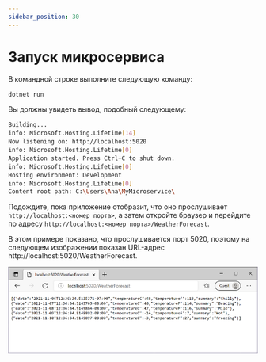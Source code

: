 ```yaml
---
sidebar_position: 30
---
```


Запуск микросервиса
===================

В командной строке выполните следующую команду:

```bash
dotnet run
```

Вы должны увидеть вывод, подобный следующему:

```bash
Building...
info: Microsoft.Hosting.Lifetime[14]
Now listening on: http://localhost:5020
info: Microsoft.Hosting.Lifetime[0]
Application started. Press Ctrl+C to shut down.
info: Microsoft.Hosting.Lifetime[0]
Hosting environment: Development
info: Microsoft.Hosting.Lifetime[0]
Content root path: C:\Users\Ana\MyMicroservice\
```

Подождите, пока приложение отобразит, что оно прослушивает `http://localhost:<номер порта>`, 
а затем откройте браузер и перейдите по адресу `http://localhost:<номер порта>/WeatherForecast`.

В этом примере показано, что прослушивается порт 5020, поэтому на следующем изображении 
показан URL-адрес http://localhost:5020/WeatherForecast.

![run](images/run-microservice.png)

